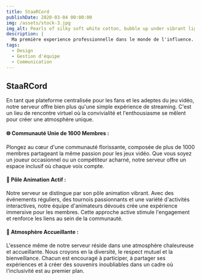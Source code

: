 ```yaml
---
title: StaaRCord
publishDate: 2020-03-04 00:00:00
img: /assets/stock-3.jpg
img_alt: Pearls of silky soft white cotton, bubble up under vibrant lighting
description: |
  Ma première experience professionnelle dans le monde de l'influence.
tags:
  - Design
  - Gestion d'équipe
  - Communication
---
```

## StaaRCord

 En tant que plateforme centralisée pour les fans et les adeptes du jeu vidéo, notre serveur offre bien plus qu'une simple expérience de streaming. C'est un lieu de rencontre virtuel où la convivialité et l'enthousiasme se mêlent pour créer une atmosphère unique.

#### 🌐 Communauté Unie de 1600 Membres :
Plongez au cœur d'une communauté florissante, composée de plus de 1000 membres partageant la même passion pour les jeux vidéo. Que vous soyez un joueur occasionnel ou un compétiteur acharné, notre serveur offre un espace inclusif où chaque voix compte.

#### 🎉 Pôle Animation Actif :
Notre serveur se distingue par son pôle animation vibrant. Avec des événements réguliers, des tournois passionnants et une variété d'activités interactives, notre équipe d'animateurs dévoués crée une expérience immersive pour les membres. Cette approche active stimule l'engagement et renforce les liens au sein de la communauté.

#### 🤝 Atmosphère Accueillante :
L'essence même de notre serveur réside dans une atmosphère chaleureuse et accueillante. Nous croyons en la diversité, le respect mutuel et la bienveillance. Chacun est encouragé à participer, à partager ses expériences et à créer des souvenirs inoubliables dans un cadre où l'inclusivité est au premier plan.
